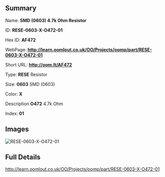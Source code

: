 

## Summary
 
Name: __SMD (0603) 4.7k Ohm Resistor__

ID: __RESE-0603-X-O472-01__

Hex ID: __AF472__

WebPage: __http://learn.oomlout.co.uk/OO/Projects/oomp/part/RESE-0603-X-O472-01__

Short URL: __http://oom.lt/AF472__


Type: __RESE__ Resistor 

Size: __0603__ SMD (0603) 

Color: __X__  

Description __O472__ 4.7k Ohm 

Index: __01__


## Images
![RESE-0603-X-O472-01](http://oomlout.com/oomp-gen/parts/RESE-0603-X-O472-01/RESE-0603-X-O472-01_420.jpg)



## Full Details

 http://learn.oomlout.co.uk/OO/Projects/oomp/part/RESE-0603-X-O472-01














